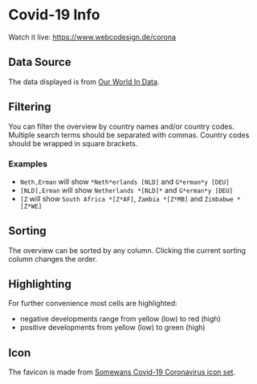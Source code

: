 # Covid-19 Info

Watch it live: https://www.webcodesign.de/corona

## Data Source
The data displayed is from [Our World In Data](https://github.com/owid/covid-19-data).

## Filtering
You can filter the overview by country names and/or country codes. 
Multiple search terms should be separated with commas. 
Country codes should be wrapped in square brackets. 

### Examples
- `Neth,Erman` will show `*Neth*erlands [NLD]` and `G*erman*y [DEU]`
- `[NLD],Erman` will show `Netherlands *[NLD]*` and `G*erman*y [DEU]`
- `[Z` will show `South Africa *[Z*AF]`, `Zambia *[Z*MB]` and `Zimbabwe *[Z*WE]` 

## Sorting
The overview can be sorted by any column. Clicking the current sorting column changes the order.

## Highlighting
For further convenience most cells are highlighted:
- negative developments range from yellow (low) to red (high)
- positive developments from yellow (low) to green (high)

## Icon
The favicon is made from [Somewans Covid-19 Coronavirus icon set](https://www.iconfinder.com/iconsets/covid-19-coronavirus).
